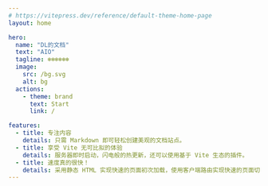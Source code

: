 ```yaml
---
# https://vitepress.dev/reference/default-theme-home-page
layout: home

hero:
  name: "DL的文档"
  text: "AIO"
  tagline: ❄❄❄❄❄❄
  image:
    src: /bg.svg
    alt: bg
  actions:
    - theme: brand
      text: Start
      link: /

features:
  - title: 专注内容
    details: 只需 Markdown 即可轻松创建美观的文档站点。
  - title: 享受 Vite 无可比拟的体验
    details: 服务器即时启动，闪电般的热更新，还可以使用基于 Vite 生态的插件。
  - title: 速度真的很快！
    details: 采用静态 HTML 实现快速的页面初次加载，使用客户端路由实现快速的页面切换导航。
---
```

